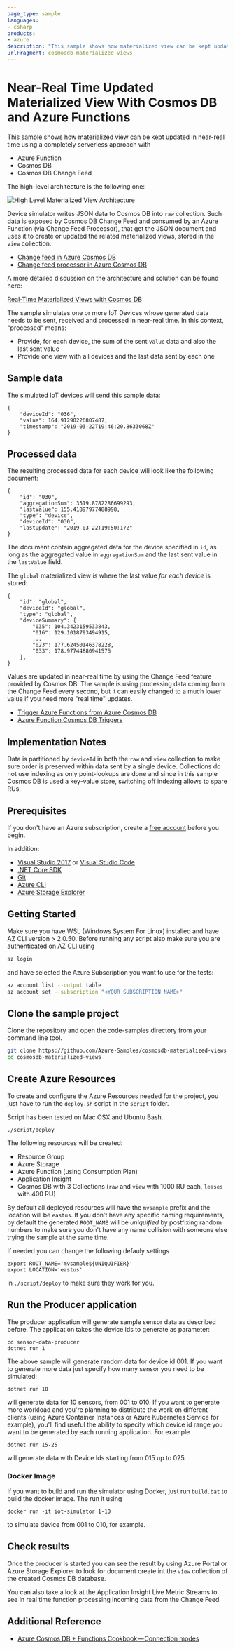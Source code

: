 ```yaml
---
page_type: sample
languages:
- csharp
products:
- azure
description: "This sample shows how materialized view can be kept updated in near-real time using a completely serverless approach with Azure Function, Cosmos DB and Cosmos DB Change Feed"
urlFragment: cosmosdb-materialized-views
---
```


# Near-Real Time Updated Materialized View With Cosmos DB and Azure Functions

This sample shows how materialized view can be kept updated in near-real time using a completely serverless approach with

- Azure Function
- Cosmos DB
- Cosmos DB Change Feed

The high-level architecture is the following one:

![High Level Materialized View Architecture](./images/materialized-view-architecture.png)

Device simulator writes JSON data to Cosmos DB into `raw` collection. Such data is exposed by Cosmos DB Change Feed and consumed by an Azure Function (via Change Feed Processor), that get the JSON document and uses it to create or updated the related materialized views, stored in the `view` collection.

- [Change feed in Azure Cosmos DB](https://docs.microsoft.com/en-us/azure/cosmos-db/change-feed)
- [Change feed processor in Azure Cosmos DB](https://docs.microsoft.com/en-us/azure/cosmos-db/change-feed-processor)

A more detailed discussion on the architecture and solution can be found here:

[Real-Time Materialized Views with Cosmos DB](https://medium.com/@mauridb/real-time-materialized-views-with-cosmos-db-90ecea84f650)

The sample simulates one or more IoT Devices whose generated data needs to be sent, received and processed in near-real time. In this context, "processed" means:

- Provide, for each device, the sum of the sent `value` data and also the last sent value
- Provide one view with all devices and the last data sent by each one

## Sample data

The simulated IoT devices will send this sample data:

    {
        "deviceId": "036",
        "value": 164.91290226807487,
        "timestamp": "2019-03-22T19:46:20.8633068Z"
    }

## Processed data

The resulting processed data for each device will look like the following document:

    {
        "id": "030",
        "aggregationSum": 3519.8782286699293,
        "lastValue": 155.41897977488998,
        "type": "device",
        "deviceId": "030",
        "lastUpdate": "2019-03-22T19:50:17Z"
    }

The document contain aggregated data for the device specified in `id`, as long as the aggregated value in `aggregationSum` and the last sent value in the `lastValue` field.

The `global` materialized view is where the last value *for each device* is stored:

    {
        "id": "global",
        "deviceId": "global",
        "type": "global",
        "deviceSummary": {
            "035": 104.3423159533843,
            "016": 129.1018793494915,
            ...
            "023": 177.62450146378228,
            "033": 178.97744880941576
        },
    }

Values are updated in near-real time by using the Change Feed feature provided by Cosmos DB. The sample is using processing data coming from the Change Feed every second, but it can easily changed to a much lower value if you need more "real time" updates.

- [Trigger Azure Functions from Azure Cosmos DB](https://docs.microsoft.com/en-us/azure/cosmos-db/change-feed-functions)
- [Azure Function Cosmos DB Triggers](https://docs.microsoft.com/en-us/azure/azure-functions/functions-bindings-cosmosdb-v2#trigger---c-attributes)

## Implementation Notes

Data is partitioned by `deviceId` in both the `raw` and `view` collection to make sure order is preserved within data sent by a single device. Collections do not use indexing as only point-lookups are done and since in this sample Cosmos DB is used a key-value store, switching off indexing allows to spare RUs.

## Prerequisites

If you don't have an Azure subscription, create a [free account](https://azure.microsoft.com/free/?ref=microsoft.com&utm_source=microsoft.com&utm_medium=docs&utm_campaign=visualstudio) before you begin.

In addition:

- [Visual Studio 2017](https://visualstudio.microsoft.com/downloads/) or [Visual Studio Code](https://code.visualstudio.com/)
- [.NET Core SDK](https://dotnet.microsoft.com/download)
- [Git](https://www.git-scm.com/downloads)
- [Azure CLI](https://docs.microsoft.com/en-us/cli/azure/install-azure-cli)
- [Azure Storage Explorer](https://azure.microsoft.com/en-us/features/storage-explorer/)

## Getting Started

Make sure you have WSL (Windows System For Linux) installed and have AZ CLI version > 2.0.50. Before running any script also make sure you are authenticated on AZ CLI using

```bash
az login
```

and have selected the Azure Subscription you want to use for the tests:

```bash
az account list --output table
az account set --subscription "<YOUR SUBSCRIPTION NAME>"
```

## Clone the sample project

Clone the repository and open the code-samples directory from your command line tool.

```bash
git clone https://github.com/Azure-Samples/cosmosdb-materialized-views
cd cosmosdb-materialized-views
```

## Create Azure Resources

To create and configure the Azure Resources needed for the project, you just have to run the `deploy.sh` script in the `script` folder.

Script has been tested on Mac OSX and Ubuntu Bash.

    ./script/deploy

The following resources will be created:

- Resource Group
- Azure Storage
- Azure Function (using Consumption Plan)
- Application Insight
- Cosmos DB with 3 Collections (`raw` and `view` with 1000 RU each, `leases` with 400 RU)

By default all deployed resources will have the `mvsample` prefix and the location will be `eastus`. If you don't have any specific naming requirements, by default the generated `ROOT_NAME` will be *uniquified* by postfixing random numbers to make sure you don't have any name collision with someone else trying the sample at the same time.

If needed you can change the following defauly settings

    export ROOT_NAME='mvsample${UNIQUIFIER}'
    export LOCATION='eastus'

in `./script/deploy` to make sure they work for you.

## Run the Producer application

The producer application will generate sample sensor data as described before. The application takes the device ids to generate as parameter:

    cd sensor-data-producer
    dotnet run 1

The above sample will generate random data for device id 001. If you want to generate more data just specify how many sensor you need to be simulated:

    dotnet run 10

will generate data for 10 sensors, from 001 to 010. If you want to generate more workload and you're planning to distribute the work on different clients (using Azure Container Instances or Azure Kubernetes Service for example), you'll find useful the ability to specify which device id range you want to be generated by each running application. For example

    dotnet run 15-25

will generate data with Device Ids starting from 015 up to 025.

### Docker Image

If you want to build and run the simulator using Docker, just run `build.bat` to build the docker image. The run it using

    docker run -it iot-simulator 1-10

to simulate device from 001 to 010, for example.

## Check results

Once the producer is started you can see the result by using Azure Portal or Azure Storage Explorer to look for document create int the `view` collection of the created Cosmos DB database.

You can also take a look at the Application Insight Live Metric Streams to see in real time function processing incoming data from the Change Feed

## Additional Reference

- [Azure Cosmos DB + Functions Cookbook — Connection modes](https://medium.com/microsoftazure/azure-cosmos-db-functions-cookbook-connection-modes-ecf405a750d9)
